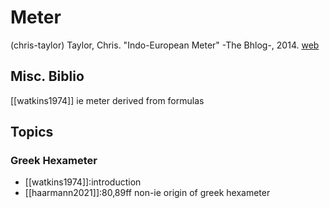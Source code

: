 # Meter
(chris-taylor) Taylor, Chris. "Indo-European Meter" -The Bhlog-, 2014. [web](https://blog.as.uky.edu/thebhlog/?p=82)


## Misc. Biblio
[[watkins1974]] ie meter derived from formulas 

## Topics
### Greek Hexameter
- [[watkins1974]]:introduction
- [[haarmann2021]]:80,89ff non-ie origin of greek hexameter